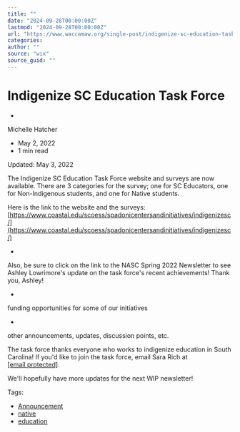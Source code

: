 ```yaml
---
title: ""
date: "2024-09-28T00:00:00Z"
lastmod: "2024-09-28T00:00:00Z"
url: "https://www.waccamaw.org/single-post/indigenize-sc-education-task-force"
categories:
author: ""
source: "wix"
source_guid: ""
---
```


# Indigenize SC Education Task Force

-

Michelle Hatcher
- May 2, 2022
- 1 min read

Updated: May 3, 2022

The Indigenize SC Education Task Force website and surveys are now available. There are 3 categories for the survey; one for SC Educators, one for Non-Indigenous students, and one for Native students.

Here is the link to the website and the surveys: [https://www.coastal.edu/scoess/spadonicentersandinitiatives/indigenizesc/](https://www.coastal.edu/scoess/spadonicentersandinitiatives/indigenizesc/)

-

Also, be sure to click on the link to the NASC Spring 2022 Newsletter to see Ashley Lowrimore's update on the task force's recent achievements! Thank you, Ashley!

-

funding opportunities for some of our initiatives

-

other announcements, updates, discussion points, etc.

The task force thanks everyone who works to indigenize education in South Carolina! If you'd like to join the task force, email Sara Rich at [[email protected]](/cdn-cgi/l/email-protection#1162637872792351727e706265707d3f747564).

We'll hopefully have more updates for the next WIP newsletter!

Tags:

- [Announcement](https://www.waccamaw.org/updates/tags/announcement)
- [native](https://www.waccamaw.org/updates/tags/native-1)
- [education](https://www.waccamaw.org/updates/tags/education)

